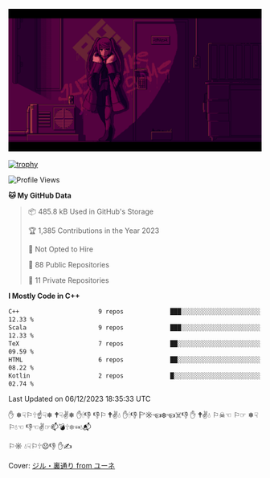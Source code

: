 ![](imgs/main.png)

[![trophy](https://github-profile-trophy.vercel.app/?username=NeilKleistGao&theme=dracula)](https://github.com/ryo-ma/github-profile-trophy)

<!--START_SECTION:waka-->
![Profile Views](http://img.shields.io/badge/Profile%20Views-11-blue)

**🐱 My GitHub Data** 

> 📦 485.8 kB Used in GitHub's Storage 
 > 
> 🏆 1,385 Contributions in the Year 2023
 > 
> 🚫 Not Opted to Hire
 > 
> 📜 88 Public Repositories 
 > 
> 🔑 11 Private Repositories 
 > 
**I Mostly Code in C++** 

```text
C++                      9 repos             ███░░░░░░░░░░░░░░░░░░░░░░   12.33 % 
Scala                    9 repos             ███░░░░░░░░░░░░░░░░░░░░░░   12.33 % 
TeX                      7 repos             ██░░░░░░░░░░░░░░░░░░░░░░░   09.59 % 
HTML                     6 repos             ██░░░░░░░░░░░░░░░░░░░░░░░   08.22 % 
Kotlin                   2 repos             █░░░░░░░░░░░░░░░░░░░░░░░░   02.74 % 
```




 Last Updated on 06/12/2023 18:35:33 UTC
<!--END_SECTION:waka-->

✋ ❄☟⚐🕆☝☟❄ 🕈☟✌❄ ✋🕯👎 👎⚐ 🕈✌💧 ✋🕯👎 🏱☼☜❄☜☠👎 ✋ 🕈✌💧 ⚐☠☜ ⚐☞ ❄☟⚐💧☜ 👎☜✌☞📫💣🕆❄☜💧📬

⚐☼ 💧☟⚐🕆☹👎 ✋✍

Cover: [ジル・裏通り from ユーネ](https://www.pixiv.net/artworks/62127066)
